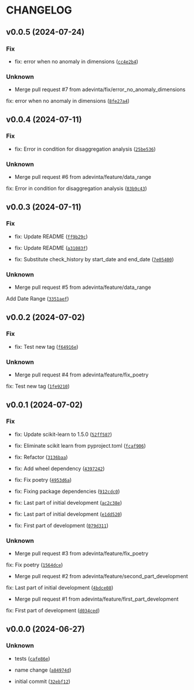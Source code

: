 # CHANGELOG

## v0.0.5 (2024-07-24)

### Fix

* fix: error when no anomaly in dimensions ([`cc4e2b4`](https://github.com/adevinta/anomalywatchdog/commit/cc4e2b43121ebee3846553f5abc0e4a0d62ea0e9))

### Unknown

* Merge pull request #7 from adevinta/fix/error_no_anomaly_dimensions

fix: error when no anomaly in dimensions ([`8fe27a4`](https://github.com/adevinta/anomalywatchdog/commit/8fe27a4e2f4d77df9b17e81041ae4f25b0f63555))

## v0.0.4 (2024-07-11)

### Fix

* fix: Error in condition for disaggregation analysis ([`25be536`](https://github.com/adevinta/anomalywatchdog/commit/25be53672479c7a4b9d1dd69dfd551f3c694ba61))

### Unknown

* Merge pull request #6 from adevinta/feature/data_range

fix: Error in condition for disaggregation analysis ([`83b9c43`](https://github.com/adevinta/anomalywatchdog/commit/83b9c430d5b9f049dc28108ccfd7e5b70eb1df9d))

## v0.0.3 (2024-07-11)

### Fix

* fix: Update README ([`ff9b29c`](https://github.com/adevinta/anomalywatchdog/commit/ff9b29ca6c954d44ff68a1854e7046587275aaeb))

* fix: Update README ([`a31083f`](https://github.com/adevinta/anomalywatchdog/commit/a31083f7d934e18d1ab7d0cfa43345d36fcf46a9))

* fix: Substitute check_history by start_date and end_date ([`7e05400`](https://github.com/adevinta/anomalywatchdog/commit/7e05400a616dc563a6916bb0b59a6dcff634d97d))

### Unknown

* Merge pull request #5 from adevinta/feature/data_range

Add Date Range ([`3351aef`](https://github.com/adevinta/anomalywatchdog/commit/3351aef72bd2377cff37da5210a117ce89fae05e))

## v0.0.2 (2024-07-02)

### Fix

* fix: Test new tag ([`f64916e`](https://github.com/adevinta/anomalywatchdog/commit/f64916e5aadb7cc226d865b93c2b3a9f1e42b7a6))

### Unknown

* Merge pull request #4 from adevinta/feature/fix_poetry

fix: Test new tag ([`1fe9210`](https://github.com/adevinta/anomalywatchdog/commit/1fe9210c75bd6953c0868a167eeb16b1d7058b70))

## v0.0.1 (2024-07-02)

### Fix

* fix: Update scikit-learn to 1.5.0 ([`52ff587`](https://github.com/adevinta/anomalywatchdog/commit/52ff587214fb13300f748359b64971d2448f45e5))

* fix: Eliminate scikit learn from pyproject.toml ([`fcaf906`](https://github.com/adevinta/anomalywatchdog/commit/fcaf906131c2bb6d8ae9173018d9b28f1ecc2899))

* fix: Refactor ([`3136baa`](https://github.com/adevinta/anomalywatchdog/commit/3136baaad32a201680cc68d5ab08ccc5328aaf68))

* fix: Add wheel dependency ([`4397242`](https://github.com/adevinta/anomalywatchdog/commit/43972426ec7b605cfcf63f5798f0bfe2164d1dd5))

* fix: Fix poetry ([`4953d6a`](https://github.com/adevinta/anomalywatchdog/commit/4953d6a20adcce3dd1540580f20b5b7c1b2e10f2))

* fix: Fixing package dependencies ([`912cdc0`](https://github.com/adevinta/anomalywatchdog/commit/912cdc0dc8d7706920731ffbe782f02a7049f7e4))

* fix: Last part of initial development ([`ac2c38e`](https://github.com/adevinta/anomalywatchdog/commit/ac2c38e9269f38c2e8aca266e1e5919d0b7ce80e))

* fix: Last part of initial development ([`e1dd520`](https://github.com/adevinta/anomalywatchdog/commit/e1dd520d986d10f165d2a2a9982e296337f447ad))

* fix: First part of development ([`079d311`](https://github.com/adevinta/anomalywatchdog/commit/079d31170f8d9bfe66d828f792770e5e01636861))

### Unknown

* Merge pull request #3 from adevinta/feature/fix_poetry

fix: Fix poetry ([`1564dce`](https://github.com/adevinta/anomalywatchdog/commit/1564dceb6bbee9e39afc8b5caef3732f2186cbad))

* Merge pull request #2 from adevinta/feature/second_part_development

fix: Last part of initial development ([`4bdce08`](https://github.com/adevinta/anomalywatchdog/commit/4bdce08ffd247c2b043557f969c73416e19d36eb))

* Merge pull request #1 from adevinta/feature/first_part_development

fix: First part of development ([`d034ced`](https://github.com/adevinta/anomalywatchdog/commit/d034ced0b3a44b3f1389a230444c07bd50bc0edd))

## v0.0.0 (2024-06-27)

### Unknown

* tests ([`cafe86e`](https://github.com/adevinta/anomalywatchdog/commit/cafe86eecffcb9563b5d3f6ab37ffea6bc940242))

* name change ([`a84974d`](https://github.com/adevinta/anomalywatchdog/commit/a84974d630e82987f64803dba8035b586f3ee28e))

* initial commit ([`32ebf12`](https://github.com/adevinta/anomalywatchdog/commit/32ebf12d6a5d7e43a6482930dbd0db95f80e3b37))
